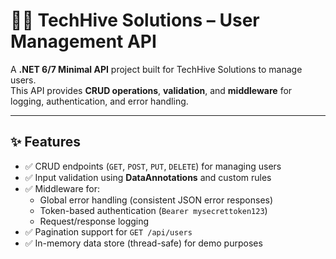 # 🧑‍💻 TechHive Solutions – User Management API

A **.NET 6/7 Minimal API** project built for TechHive Solutions to manage users.  
This API provides **CRUD operations**, **validation**, and **middleware** for logging, authentication, and error handling.

---

## ✨ Features
- ✅ CRUD endpoints (`GET`, `POST`, `PUT`, `DELETE`) for managing users  
- ✅ Input validation using **DataAnnotations** and custom rules  
- ✅ Middleware for:
  - Global error handling (consistent JSON error responses)
  - Token-based authentication (`Bearer mysecrettoken123`)
  - Request/response logging  
- ✅ Pagination support for `GET /api/users`  
- ✅ In-memory data store (thread-safe) for demo purposes  

